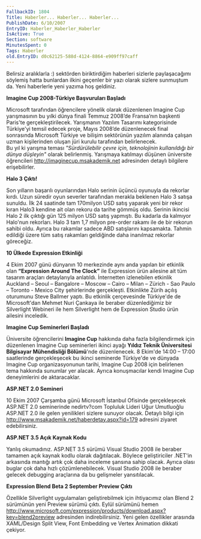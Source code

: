 ```yaml
---
FallbackID: 1804
Title: Haberler... Haberler... Haberler...
PublishDate: 6/10/2007
EntryID: Haberler_Haberler_Haberler
IsActive: True
Section: software
MinutesSpent: 0
Tags: Haberler
old.EntryID: d0c62125-588d-4124-8864-e909ff97caff
---
```

Belirsiz aralıklarla :) sektörden biriktirdiğim haberleri sizlerle
paylaşacağımı söylemiş hatta bunlardan ilkini geçenler bir yazı olarak
sizlere sunmuştum da. Yeni haberlerle yeni yazıma hoş geldiniz.

**Imagine Cup 2008-Türkiye Başvuruları Başladı**

Microsoft tarafından öğrencilere yönelik olarak düzenlenen Imagine Cup
yarışmasının bu yılki dünya finali Temmuz 2008’de Fransa’nın başkenti
Paris'te gerçekleştirilecek. Yarışmanın Yazılım Tasarımı kategorisinde
Türkiye'yi temsil edecek proje, Mayıs 2008’de düzenlenecek final
sonrasında Microsoft Türkiye ve bilişim sektörünün yazılım alanında
çalışan uzman kişilerinden oluşan jüri kurulu tarafından belirlenecek.\
Bu yıl ki yarışma teması *"Sürdürülebilir çevre için, teknolojinin
kullanıldığı bir dünya düşleyin"* olarak belirlenmiş. Yarışmaya
katılmayı düşünen üniversite öğrencileri
<http://imaginecup.msakademik.net> adresinden detaylı bilgilere
erişebilirler.

**Halo 3 Çıktı!**

Son yılların başarılı oyunlarından Halo serinin üçüncü oyunuyla da
rekorlar kırdı. Uzun süredir oyun severler tarafından merakla beklenen
Halo 3 satışa sunuldu. İlk 24 saatinde tam 170milyon USD satış yaparak
yeni bir rekor kıran Halo3 kendine ait olan rekoru da tarihe gömmüş
oldu. Serinin ikincisi Halo 2 ilk çıktığı gün 125 milyon USD satış
yapmıştı. Bu kadarla da kalmıyor Halo'nun rekorları. Halo 3 tam 1,7
milyon pre-order rakamı ile de bir rekorun sahibi oldu. Ayrıca bu
rakamlar sadece ABD satışlarını kapsamakta. Tahmin edildiği üzere tüm
satış rakamları geldiğinde daha inanılmaz rekorlar göreceğiz.

**10 Ülkede Expression Etkinliği**

4 Ekim 2007 günü dünyanın 10 merkezinde aynı anda yapılan bir etkinlik
olan **“Expression Around The Clock”** ile Expression ürün ailesine ait
tüm tasarım araçları detaylarıyla anlatıldı. İnternetten izlenebilen
etkinlik Auckland – Seoul – Bangalore – Moscow – Cairo – Milan –
Zürich - Sao Paulo – Toronto - Mexico City şehirlerinde gerçekleşti.
Etkinlikte Zürih açılış oturumunu Steve Ballmer yaptı. Bu etkinlik
çerçevesinde Türkiye'de de Microsoft'dan Mehmet Nuri Çankaya ile beraber
düzenlediğimiz bir Silverlight Webineri ile hem Silverlight hem de
Expression Studio ürün ailesini inceledik.

**Imagine Cup Seminerleri Başladı**

Üniversite öğrencilerini **Imagine Cup** hakkında daha fazla
bilgilendirmek için düzenlenen Imagine Cup seminerleri ikinci ayağı
**Yıldız Teknik Üniversitesi Bilgisayar Mühendisliği Bölümü**'nde
düzenlenecek. 8 Ekim'de 14:00 – 17:00 saatlerinde gerçekleşecek bu
ikinci seminerde Türkiye'de ve dünyada Imagine Cup organizasyonunun
tarihi, Imagine Cup 2008 için belirlenen tema hakkında sunumlar yer
alacak. Ayrıca konuşmacılar kendi Imagine Cup deneyimlerini de
aktaracaklar.

**ASP.NET 2.0 Semineri**

10 Ekim 2007 Çarşamba günü Microsoft İstanbul Ofisinde gerçekleşecek
ASP.NET 2.0 seminerinde nedirtv?com Topluluk Lideri Uğur Umutluoğlu
ASP.NET 2.0 ile gelen yenilikleri sizlere sunuyor olacak. Detaylı bilgi
için <http://www.msakademik.net/haberdetay.aspx?id=179> adresini ziyaret
edebilirsiniz.

**ASP.NET 3.5 Açık Kaynak Kodu**

Yanlış okumadınız. ASP.NET 3.5 sürümü Visual Studio 2008 ile beraber
tamamen açık kaynak kodlu olarak dağıtılacak. Böylece geliştiriciler
.NET'in arkasında mantığı artık çok daha inceleme şansına sahip olacak.
Ayrıca olası buglar çok daha hızlı çözümlenebilecek. Visual Studio 2008
ile beraber gelecek debugging araçlarına da bu gelişmeler yansıtılacak.

**Expression Blend Beta 2 September Preview Çıktı**

Özellikle Silverlight uygulamaları geliştirebilmek için ihtiyacımız olan
Blend 2 sürümünün yeni Preview sürümü çıktı. Eylül sürümünü hemen
<http://www.microsoft.com/expression/products/download.aspx?key=blend2preview>
adresinden indirebilirsiniz. Yeni gelen özellikler arasında XAML/Design
Split View, Font Embedding ve Vertex Animation dikkati çekiyor.



